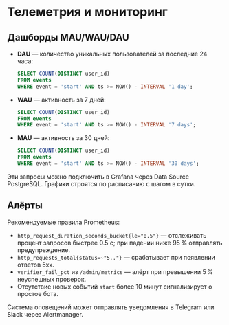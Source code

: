 # Телеметрия и мониторинг

## Дашборды MAU/WAU/DAU

- **DAU** — количество уникальных пользователей за последние 24 часа:
  ```sql
  SELECT COUNT(DISTINCT user_id)
  FROM events
  WHERE event = 'start' AND ts >= NOW() - INTERVAL '1 day';
  ```
- **WAU** — активность за 7 дней:
  ```sql
  SELECT COUNT(DISTINCT user_id)
  FROM events
  WHERE event = 'start' AND ts >= NOW() - INTERVAL '7 days';
  ```
- **MAU** — активность за 30 дней:
  ```sql
  SELECT COUNT(DISTINCT user_id)
  FROM events
  WHERE event = 'start' AND ts >= NOW() - INTERVAL '30 days';
  ```
Эти запросы можно подключить в Grafana через Data Source PostgreSQL. Графики строятся по расписанию с шагом в сутки.

## Алёрты

Рекомендуемые правила Prometheus:

- `http_request_duration_seconds_bucket{le="0.5"}` — отслеживать процент запросов быстрее 0.5 с; при падении ниже 95 % отправлять предупреждение.
- `http_requests_total{status=~"5.."}` — срабатывает при появлении ответов 5xx.
- `verifier_fail_pct` из `/admin/metrics` — алёрт при превышении 5 % неуспешных проверок.
- Отсутствие новых событий `start` более 10 минут сигнализирует о простое бота.

Система оповещений может отправлять уведомления в Telegram или Slack через Alertmanager.
